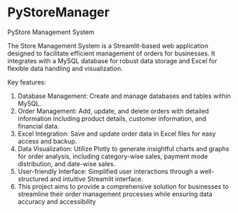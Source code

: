 # PyStoreManager

PyStore Management System

The Store Management System is a Streamlit-based web application designed to facilitate efficient management of orders for businesses. It integrates with a MySQL database for robust data storage and Excel for flexible data handling and visualization.

Key features:

1. Database Management: Create and manage databases and tables within MySQL.
2. Order Management: Add, update, and delete orders with detailed information including product details, customer information, and financial data.
3. Excel Integration: Save and update order data in Excel files for easy access and backup.
4. Data Visualization: Utilize Plotly to generate insightful charts and graphs for order analysis, including category-wise sales, payment mode distribution, and date-wise sales.
5. User-friendly Interface: Simplified user interactions through a well-structured and intuitive Streamlit interface.
6. This project aims to provide a comprehensive solution for businesses to streamline their order management processes while ensuring data accuracy and accessibility
